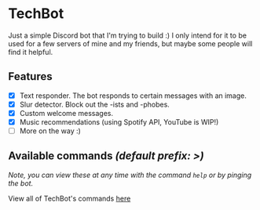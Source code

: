 # TechBot

Just a simple Discord bot that I'm trying to build :) I only intend for it to be used for a few servers of mine and my friends, but maybe some people will find it helpful.

## Features
- [x] Text responder. The bot responds to certain messages with an image.
- [x] Slur detector. Block out the -ists and -phobes.
- [x] Custom welcome messages.
- [x] Music recommendations (using Spotify API, YouTube is WIP!)
- [ ] More on the way :)

## Available commands *(default prefix: >)*
*Note, you can view these at any time with the command `help` or by pinging the bot.*

View all of TechBot's commands [here](https://www.techlifeyt.com/techbot-commands)
